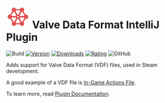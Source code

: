 # ![icon.svg](.idea/icon.svg) Valve Data Format IntelliJ Plugin

![Build][build_badge]
[![Version][jb_version_badge]][jb_plugin_page]
[![Downloads][jb_download_badge]][jb_plugin_page]
[![Rating][jb_rating_badge]][jb_plugin_page]
![GitHub][licence_badge]

<!-- Plugin description -->
Adds support for Valve Data Format (VDF) files, used in Steam development.
<!-- Plugin description end -->

A good example of a VDF file is [In-Game Actions File]. 

To learn more, read [Plugin Documentation].


[build_badge]: https://github.com/sczerwinski/valve-data-format-intellij-plugin/workflows/Build/badge.svg
[jb_version_badge]: https://img.shields.io/jetbrains/plugin/v/22668-valve-data-format
[jb_download_badge]: https://img.shields.io/jetbrains/plugin/d/22668-valve-data-format
[jb_rating_badge]: https://img.shields.io/jetbrains/plugin/r/rating/22668-valve-data-format
[licence_badge]: https://img.shields.io/github/license/sczerwinski/valve-data-format-intellij-plugin
[jb_plugin_page]: https://plugins.jetbrains.com/plugin/22668-valve-data-format

[In-Game Actions File]: https://partner.steamgames.com/doc/features/steam_controller/iga_file
[Plugin Documentation]: https://plugins.jetbrains.com/plugin/22668-valve-data-format/documentation
